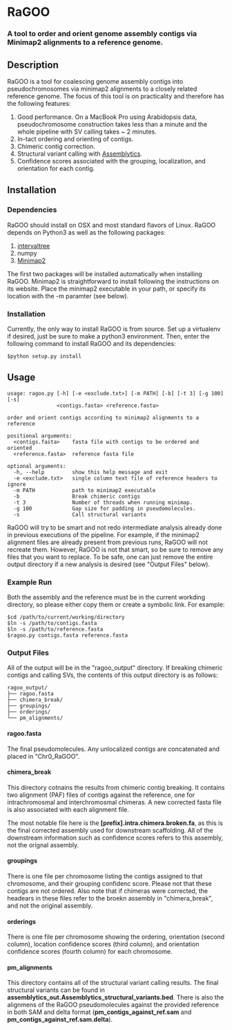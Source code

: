 # RaGOO

### A tool to order and orient genome assembly contigs via Minimap2 alignments to a reference genome.

## Description

RaGOO is a tool for coalescing genome assembly contigs into pseudochromosomes via minimap2 alignments to a closely related reference genome. The focus of this tool is on practicality and therefore has the following features:

1. Good performance. On a MacBook Pro using Arabidopsis data, pseudochromosome construction takes less than a minute and the whole pipeline with SV calling takes ~ 2 minutes.
2. In-tact ordering and orienting of contigs. 
3. Chimeric contig correction.
4. Structural variant calling with [Assemblytics](http://assemblytics.com/).
5. Confidence scores associated with the grouping, localization, and orientation for each contig.

## Installation

### Dependencies

RaGOO should install on OSX and most standard flavors of Linux. RaGOO depends on Python3 as well as the following packages:

1. [intervaltree](https://pypi.python.org/pypi/intervaltree)
2. numpy
3. [Minimap2](https://github.com/lh3/minimap2)

The first two packages will be installed automatically when installing RaGOO. Minimap2 is straightforward to install following the instructions on its website. Place the minimap2 executable in your path, or specify its location with the -m paramter (see below).

### Installation

Currently, the only way to install RaGOO is from source. Set up a virtualenv if desired, just be sure to make a python3 environment. Then, enter the following command to install RaGOO and its dependencies:

```
$python setup.py install
```

## Usage

```
usage: ragoo.py [-h] [-e <exclude.txt>] [-m PATH] [-b] [-t 3] [-g 100] [-s]
                <contigs.fasta> <reference.fasta>

order and orient contigs according to minimap2 alignments to a reference

positional arguments:
  <contigs.fasta>    fasta file with contigs to be ordered and oriented
  <reference.fasta>  reference fasta file

optional arguments:
  -h, --help         show this help message and exit
  -e <exclude.txt>   single column text file of reference headers to ignore
  -m PATH            path to minimap2 executable
  -b                 Break chimeric contigs
  -t 3               Number of threads when running minimap.
  -g 100             Gap size for padding in pseudomolecules.
  -s                 Call structural variants
``` 

RaGOO will try to be smart and not redo intermediate analysis already done in previous executions of the pipeline. For example, if the minimap2 alignment files are already present from previous runs, RaGOO will not recreate them. However, RaGOO is not that smart, so be sure to remove any files that you want to replace. To be safe, one can just remove the entire output directory if a new analysis is desired (see "Output Files" below).

### Example Run
Both the assembly and the reference must be in the current workding directory, so please either copy them or create a symbolic link. For example:

```
$cd /path/to/current/working/directory
$ln -s /path/to/contigs.fasta
$ln -s /path/to/reference.fasta
$ragoo.py contigs.fasta reference.fasta
```

### Output Files

All of the output will be in the "ragoo_output" directory. If breaking chimeric contigs and calling SVs, the contents of this output directory is as follows:

```
ragoo_output/
├── ragoo.fasta
├── chimera_break/
├── groupings/
├── orderings/
└── pm_alignments/
```

#### ragoo.fasta
The final pseudomolecules. Any unlocalized contigs are concatenated and placed in "Chr0_RaGOO".

#### chimera_break
This directory cotnains the results from chimeric contig breaking. It contains two alignment (PAF) files of contigs against the reference, one for intrachromosmal and interchromosmal chimeras. A new corrected fasta file is also associated with each alignment file.

The most notable file here is the **[prefix].intra.chimera.broken.fa**, as this is the final corrected assembly used for downstream scaffolding. All of the downstream information such as confidence scores refers to this assembly, not the orignal assembly.

#### groupings
There is one file per chromosome listing the contigs assigned to that chromosome, and their grouping confidenc score. Please not that these contigs are not ordered. Also note that if chimeras were corrected, the headears in these files refer to the broekn assembly in "chimera_break", and not the original assembly.

#### orderings
There is one file per chromosome showing the ordering, orientation (second column), location confidence scores (third column), and orientation confidence scores (fourth column) for each chromosome.

#### pm_alignments
This directory contains all of the structural variant calling results. The final structural variants can be found in **assemblytics_out.Assemblytics_structural_variants.bed**. There is also the alignmens of the RaGOO pseudomolecules against the provided reference in both SAM and delta format (**pm_contigs_against_ref.sam** and **pm_contigs_against_ref.sam.delta**). 
